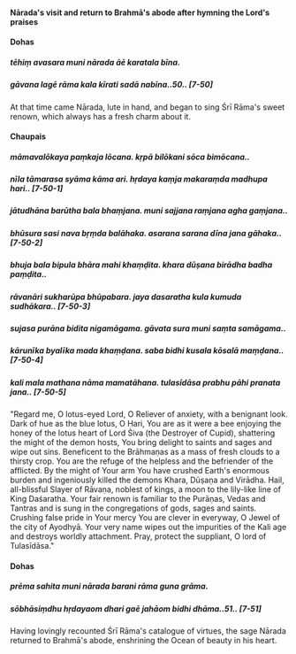 #### Nārada's visit and return to Brahmā's abode after hymning the Lord's praises

#### Dohas

##### tēhiṃ avasara muni nārada āē karatala bīna.
##### gāvana lagē rāma kala kīrati sadā nabīna..50.. [7-50]

At that time came Nārada, lute in hand, and began to sing Śrī Rāma's sweet renown, which always has a fresh charm about it.

#### Chaupais

##### māmavalōkaya paṃkaja lōcana. kṛpā bilōkani sōca bimōcana..
##### nīla tāmarasa syāma kāma ari. hṛdaya kaṃja makaraṃda madhupa hari.. [7-50-1]
##### jātudhāna barūtha bala bhaṃjana. muni sajjana raṃjana agha gaṃjana..
##### bhūsura sasi nava bṛṃda balāhaka. asarana sarana dīna jana gāhaka.. [7-50-2]
##### bhuja bala bipula bhāra mahi khaṃḍita. khara dūṣana birādha badha paṃḍita..
##### rāvanāri sukharūpa bhūpabara. jaya dasaratha kula kumuda sudhākara.. [7-50-3]
##### sujasa purāna bidita nigamāgama. gāvata sura muni saṃta samāgama..
##### kārunīka byalīka mada khaṃḍana. saba bidhi kusala kōsalā maṃḍana.. [7-50-4]
##### kali mala mathana nāma mamatāhana. tulasīdāsa prabhu pāhi pranata jana.. [7-50-5]

"Regard me, O lotus-eyed Lord, O Reliever of anxiety, with a benignant look. Dark of hue as the blue lotus, O Hari, You are as it were a bee enjoying the honey of the lotus heart of Lord Śiva (the Destroyer of Cupid), shattering the might of the demon hosts, You bring delight to saints and sages and wipe out sins. Beneficent to the Brāhmaṇas as a mass of fresh clouds to a thirsty crop. You are the refuge of the helpless and the befriender of the afflicted. By the might of Your arm You have crushed Earth's enormous burden and ingeniously killed the demons Khara, Dūṣaṇa and Virādha. Hail, all-blissful Slayer of Rāvaṇa, noblest of kings, a moon to the lily-like line of King Daśaratha. Your fair renown is familiar to the Purāṇas, Vedas and Tantras and is sung in the congregations of gods, sages and saints. Crushing false pride in Your mercy You are clever in everyway, O Jewel of the city of Ayodhyā. Your very name wipes out the impurities of the Kali age and destroys worldly attachment. Pray, protect the suppliant, O lord of Tulasīdāsa."

#### Dohas

##### prēma sahita muni nārada barani rāma guna grāma.
##### sōbhāsiṃdhu hṛdayaom dhari gaē jahāom bidhi dhāma..51.. [7-51]

Having lovingly recounted Śrī Rāma's catalogue of virtues, the sage Nārada returned to Brahmā's abode, enshrining the Ocean of beauty in his heart.